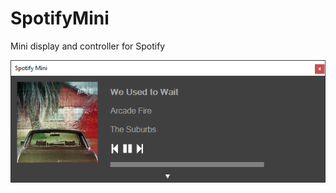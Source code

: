 # SpotifyMini
Mini display and controller for Spotify

![alt text](https://raw.githubusercontent.com/dannylloyd/SpotifyMini/master/SpotifyMini/example.png)
